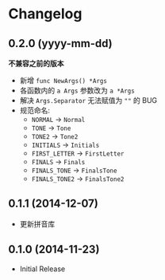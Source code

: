 # Changelog

## 0.2.0 (yyyy-mm-dd)
**不兼容之前的版本**

* 新增 ``func NewArgs() *Args``
* 各函数内的 ``a Args`` 参数改为 ``a *Args``
* 解决 ``Args.Separator`` 无法赋值为 ``""`` 的 BUG
* 规范命名:
    * ``NORMAL`` -> ``Normal``
    * ``TONE`` -> ``Tone``
    * ``TONE2`` -> ``Tone2``
    * ``INITIALS`` -> ``Initials``
    * ``FIRST_LETTER`` -> ``FirstLetter``
    * ``FINALS`` -> ``Finals``
    * ``FINALS_TONE`` -> ``FinalsTone``
    * ``FINALS_TONE2`` -> ``FinalsTone2``

## 0.1.1 (2014-12-07)
* 更新拼音库


## 0.1.0 (2014-11-23)
* Initial Release
